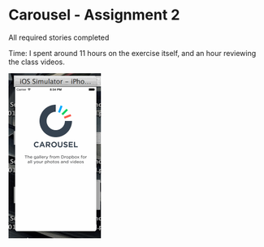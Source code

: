 # Carousel - Assignment 2

All required stories completed

Time: I spent around 11 hours on the exercise itself, and an hour reviewing the class videos.

![Video Walkthrough](carousel.gif)


